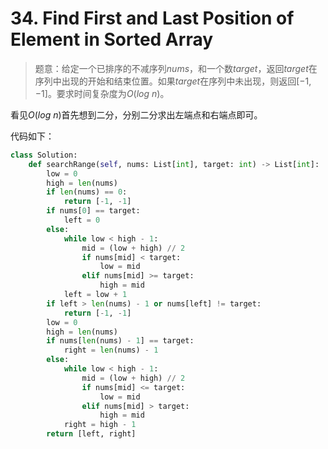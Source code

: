 # 34. Find First and Last Position of Element in Sorted Array

> 题意：给定一个已排序的不减序列$nums$，和一个数$target$，返回$target$在序列中出现的开始和结束位置。如果$target$在序列中未出现，则返回$[-1,-1]$。要求时间复杂度为$O(log\ n)$。

看见$O(log\ n)$首先想到二分，分别二分求出左端点和右端点即可。

代码如下：

```python
class Solution:
    def searchRange(self, nums: List[int], target: int) -> List[int]:
        low = 0
        high = len(nums)
        if len(nums) == 0:
            return [-1, -1]
        if nums[0] == target:
            left = 0
        else:
            while low < high - 1:
                mid = (low + high) // 2
                if nums[mid] < target:
                    low = mid
                elif nums[mid] >= target:
                    high = mid
            left = low + 1
        if left > len(nums) - 1 or nums[left] != target:
            return [-1, -1]
        low = 0
        high = len(nums)
        if nums[len(nums) - 1] == target:
            right = len(nums) - 1
        else:
            while low < high - 1:
                mid = (low + high) // 2
                if nums[mid] <= target:
                    low = mid
                elif nums[mid] > target:
                    high = mid
            right = high - 1
        return [left, right]
```

